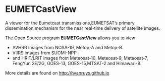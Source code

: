 EUMETCastView
=============

A viewer for the Eumetcast transmissions,EUMETSAT’s primary dissemination mechanism for the near real-time delivery of satellite images.

The Open Source program **EUMETCastView** allows you to view

- AVHRR images from NOAA-19, Metop-A and Metop-B.
- VIIRS images from SUOMI-NPP.
- and HRIT/LRIT images from Meteosat-10, Meteosat-9, Meteosat-7, FengYun 2E/2G, GOES-13, GOES-15,MTSAT-2 and Himawari-8.

More details are found on http://hvanruys.github.io

